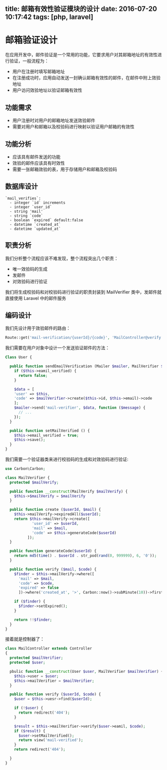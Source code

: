 title: 邮箱有效性验证模块的设计
date: 2016-07-20 10:17:42
tags: [php, laravel]
---

# 邮箱验证设计

在应用开发中，邮件验证是一个常用的功能，它要求用户对其邮箱地址的有效性进行验证，一般流程为：
- 用户在注册时填写邮箱地址
- 在注册成功时，应用自动发送一封确认邮箱有效性的邮件，在邮件中附上效验地址 
- 用户访问效验地址以验证邮箱有效性

## 功能需求

- 用户注册时对用户的邮箱地址发送效验邮件
- 需要对用户和邮箱以及校验码进行映射以验证用户邮箱的有效性

## 功能分析

- 应该具有邮件发送的功能
- 效验的邮件应该具有时效性
- 需要一张邮箱效验的表，用于存储用户和邮箱及校验码

## 数据库设计

```
`mail_verifies`: 
  - integer `id` increments
  - integer `user_id`
  - string 'mail'
  - string `code`
  - boolean `expired` default:false
  - datetime `created_at`
  - datetime `updated_at`
```

## 职责分析

我们分析整个流程应该不难发现，整个流程突出几个职责：
- 唯一效验码的生成
- 发邮件
- 对效验码进行验证

我们将生成校验码和对校验码进行验证的职责封装到 MailVerifier 类中，发邮件就直接使用 Laravel 中的邮件服务

## 编码设计

我们先设计用于效验邮件的路由：

```php
Route::get('mail-verification/{userId}/{code}', 'MailController@verify');
```

我们需要在用户对象中设计一个发送验证邮件的方法：

```php
Class User {

  public function sendEmailVerification (Mailer $mailer, MailVerifier $mailVerifier) {
    if ($this->eamil_verified) {
      return false;
    }

    $data = [
    'user' => $this, 
    'code' => $mailVerifier->create($this->id, $this->email)->code
    ];
    $mailer->send('mail-verifier', $data, function ($message) {
      // ...
    });
  }

  public function setMailVerified () {
    $this->email_verified = true;
    $this->save();
  }
}
```

我们需要一个验证器类来进行校验码的生成和对效验码进行验证:

```php
use Carbon\Carbon;

class MailVerifier {
  protected $mailVerify;

  public function __construct(MailVerify $mailVerify) {
    $this->$mailVerify = $mailVerify 
  }

  public function create ($userId, $mail) {
    $this->mailVerify->expiredAll($userId);
    return $this->mailVerify->create([
            'user_id' => $userId,
            'mail' => $mail,
            'code' => $this->generateCode($userId)
          ]);
  } 

  public function generateCode($userId) {
    return md5(time() . $userId . str_pod(rand(0, 999999), 6, '0'));
  }

  public function verify ($mail, $code) {
    $finder = $this->mailVerify->where([
      'mail' => $mail,
      'code' => $code,
      'expired' => false
      ])->where('created_at', '>', Carbon::now()->subMinute(10))->first();

    if ($finder) {
      $finder->setExpired();
    }

    return !!$finder;
  }
}
```

接着就是控制器了：

```php
class MailController extends Controller
{
  protected $mailVerifier;
  protected $user;

  pbulic function __construct(User $user, MailVerifier $mailVerifier) {
    $this->user = $user;
    $this->mailVerifier = $mailVerifier; 
  }

  public function verify ($userId, $code) {
    $user = $this->uesr->find($userId);

    if (!$user) {
      return redirect('404');
    }

    $result = $this->mailVerifier->verify($user->eamil, $code);
    if ($result) {
      $user->setMailVerified();
      return view('mail-verified');
    }
    return redirect('404');

  }
}
```